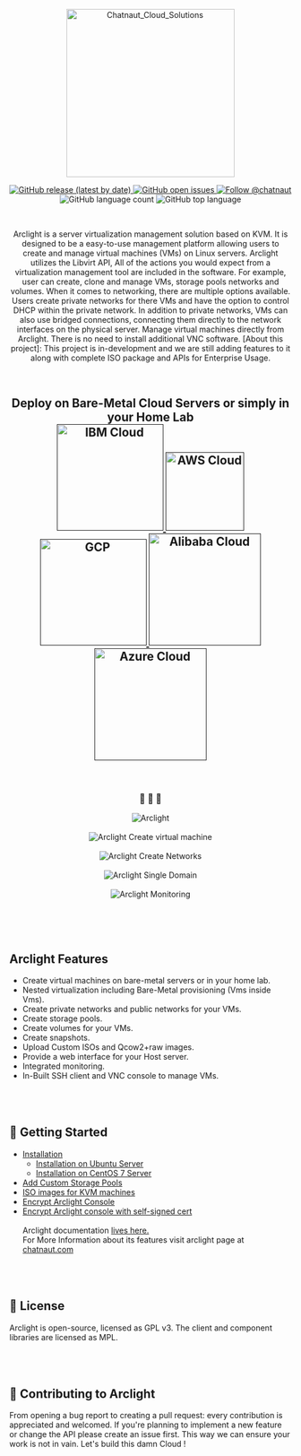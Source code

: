 <p align="center">
  <a href="https://www.chatnaut.com">
    <img alt="Chatnaut_Cloud_Solutions" src="https://i.imgur.com/3jnqQDr.png" width="300" />
  </a>
</p>

<p align="center">
<!-- add shield badge for arclight release -->
  <a href="https://github.com/Chatnaut/Arclight/releases">
    <img alt="GitHub release (latest by date)" src="https://img.shields.io/github/v/release/Chatnaut/Arclight?color=success&style=flat-square" />
  </a>
  <!-- add shield badge for open issues -->
  <a href="https://github.com/Chatnaut/Arclight/issues">
    <img alt="GitHub open issues" src="https://img.shields.io/bitbucket/issues/Chatnaut/Arclight?color=yellow&style=flat-square" />
  </a>
  <a href="https://twitter.com/intent/follow?screen_name=chatnaut">
    <img src="https://img.shields.io/twitter/follow/chatnaut?style=social" alt="Follow @chatnaut" >
  </a>
  <img alt="GitHub language count" src="https://img.shields.io/github/languages/count/Chatnaut/Arclight?color=blueviolet&style=flat-square" />
  </a>
    <img alt="GitHub top language" src="https://badges.frapsoft.com/os/v3/open-source.svg?v=103">
</p>
</br>

<p align="center">
Arclight is a server virtualization management solution based on KVM. It is designed to be a easy-to-use management platform allowing users to create and manage virtual machines (VMs) on Linux servers. Arclight utilizes the Libvirt API, All of the actions you would expect from a virtualization management tool are included in the software. For example, user can create, clone and manage VMs, storage pools networks and volumes. When it comes to networking, there are multiple options available. Users create private networks for there VMs and have the option to control DHCP within the private network. In addition to private networks, VMs can also use bridged connections, connecting them directly to the network interfaces on the physical server. Manage virtual machines directly from Arclight. There is no need to install additional VNC software. [About this project]: This project is in-development and we are still adding features to it along with complete ISO package and APIs for Enterprise Usage. 
</p></br>
<h2 align="center">Deploy on Bare-Metal Cloud Servers or simply in your Home Lab
</br>
<a href="">
  <img src="https://i.imgur.com/ZJ8AI6a.png" alt="IBM Cloud" width="190">
</a>
<a href="">
  <img src="https://i.imgur.com/EHGRYuJ.png" alt="AWS Cloud" width="140px">
</a> 
<a href="">
  <img src="https://i.imgur.com/R4ciLTU.png" alt="GCP" width="190px">
</a>
<a href="">
  <img src="https://eucoc.cloud/fileadmin/_processed_/c/0/csm_alibaba_square_acb9a96177.png" alt="Alibaba Cloud" width="200px">
</a>
<a href="">
  <img src="https://i.imgur.com/P4DGNP1.png" alt="Azure Cloud" width="200px">
</a>
</h2></br>

<h3 align="center">
 🤖 🎨 🚀
</h3>

<p align="center">
  <img alt="Arclight" src="https://i.imgur.com/mGdHb5A.png"></br></br>
  <img alt="Arclight Create virtual machine" src="https://i.imgur.com/qNoYuoI.png"></br></br>
  <img alt="Arclight Create Networks" src="https://i.imgur.com/dlIDheU.png"></br></br>
  <img alt="Arclight Single Domain" src="https://i.imgur.com/HbCqa7n.jpg"></br></br>
  <img alt="Arclight Monitoring" src="https://i.imgur.com/HdcHU2V.png"></br></br>
</p>

</br></br>

## Arclight Features
  - Create virtual machines on bare-metal servers or in your home lab.
  - Nested virtualization including Bare-Metal provisioning (Vms inside Vms).
  - Create private networks and public networks for your VMs.
  - Create storage pools.
  - Create volumes for your VMs.
  - Create snapshots.
  - Upload Custom ISOs and Qcow2+raw images.
  - Provide a web interface for your Host server.
  - Integrated monitoring.
  - In-Built SSH client and VNC console to manage VMs.
  </br></br>
  </br></br>

## 🏁 Getting Started

- [Installation](#Installation)
  - [Installation on Ubuntu Server](#Installation-on-Ubuntu-Server)
  - [Installation on CentOS 7 Server](#Installation-on-CentOS-7-Server)
- [Add Custom Storage Pools](#Add-Custom-Storage-Pools)
- [ISO images for KVM machines](#ISO-images-for-KVM-machines)
- [Encrypt Arclight Console](#Encrypt-Arclight-Console)
- [Encrypt Arclight console with self-signed cert](#Encrypt-Arclight-console-with-self-signed-cert)
  </br></br>Arclight documentation <a href="">lives here.</a></br>
  For More Information about its features visit arclight page at <a href="https://chatnaut.com">chatnaut.com</a>
  </br></br>
  </br></br>

## 📝 License

Arclight is open-source, licensed as GPL v3. The client and component libraries are licensed as MPL.
</br></br>
</br></br>

## 🙌 Contributing to Arclight

From opening a bug report to creating a pull request: every contribution is appreciated and welcomed. If you're planning to implement a new feature or change the API please create an issue first. This way we can ensure your work is not in vain. Let's build this damn Cloud !
